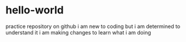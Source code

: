 # hello-world
practice repository on github
i am new to coding but i am determined to understand it
i am making changes to learn what i am doing
